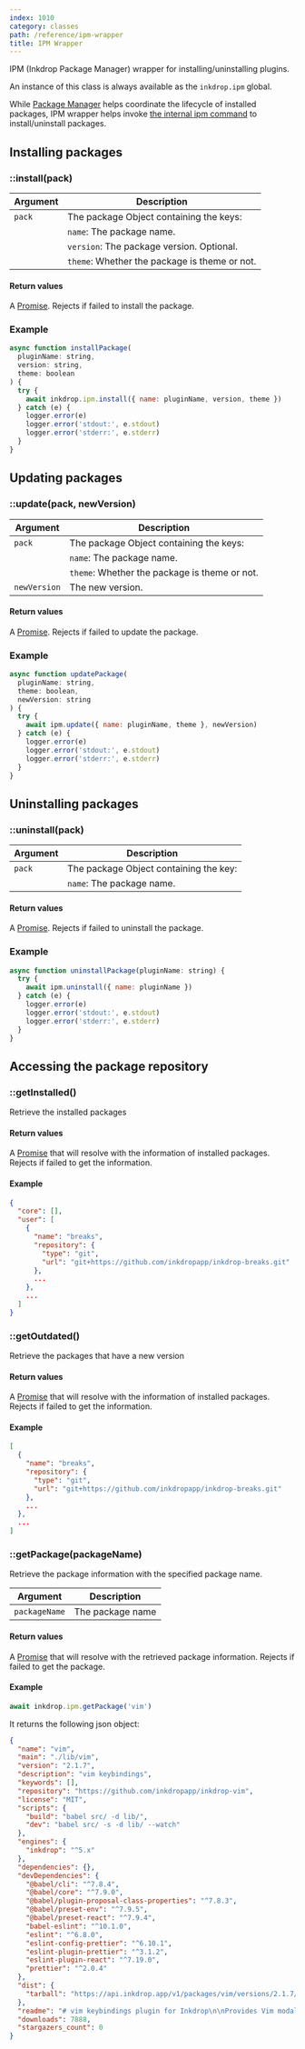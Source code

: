 ```yaml
---
index: 1010
category: classes
path: /reference/ipm-wrapper
title: IPM Wrapper
---
```


IPM (Inkdrop Package Manager) wrapper for installing/uninstalling plugins.

An instance of this class is always available as the `inkdrop.ipm` global.

While [Package Manager](/reference/package-manager) helps coordinate the lifecycle of installed packages, IPM wrapper helps invoke [the internal ipm command](https://github.com/inkdropapp/ipm) to install/uninstall packages.

## Installing packages

### ::install(pack)

| Argument | Description                                   |
| -------- | --------------------------------------------- |
| `pack`   | The package Object containing the keys:       |
|          | `name`: The package name.                     |
|          | `version`: The package version. Optional.     |
|          | `theme`: Whether the package is theme or not. |

#### Return values

A [Promise](https://developer.mozilla.org/en-US/docs/Web/JavaScript/Reference/Global_Objects/Promise).
Rejects if failed to install the package.

### Example

```js
async function installPackage(
  pluginName: string,
  version: string,
  theme: boolean
) {
  try {
    await inkdrop.ipm.install({ name: pluginName, version, theme })
  } catch (e) {
    logger.error(e)
    logger.error('stdout:', e.stdout)
    logger.error('stderr:', e.stderr)
  }
}
```

## Updating packages

### ::update(pack, newVersion)

| Argument     | Description                                   |
| ------------ | --------------------------------------------- |
| `pack`       | The package Object containing the keys:       |
|              | `name`: The package name.                     |
|              | `theme`: Whether the package is theme or not. |
| `newVersion` | The new version.                              |

#### Return values

A [Promise](https://developer.mozilla.org/en-US/docs/Web/JavaScript/Reference/Global_Objects/Promise).
Rejects if failed to update the package.

### Example

```js
async function updatePackage(
  pluginName: string,
  theme: boolean,
  newVersion: string
) {
  try {
    await ipm.update({ name: pluginName, theme }, newVersion)
  } catch (e) {
    logger.error(e)
    logger.error('stdout:', e.stdout)
    logger.error('stderr:', e.stderr)
  }
}
```

## Uninstalling packages

### ::uninstall(pack)

| Argument | Description                            |
| -------- | -------------------------------------- |
| `pack`   | The package Object containing the key: |
|          | `name`: The package name.              |

#### Return values

A [Promise](https://developer.mozilla.org/en-US/docs/Web/JavaScript/Reference/Global_Objects/Promise).
Rejects if failed to uninstall the package.

### Example

```js
async function uninstallPackage(pluginName: string) {
  try {
    await ipm.uninstall({ name: pluginName })
  } catch (e) {
    logger.error(e)
    logger.error('stdout:', e.stdout)
    logger.error('stderr:', e.stderr)
  }
}
```

## Accessing the package repository

### ::getInstalled()

Retrieve the installed packages

#### Return values

A [Promise](https://developer.mozilla.org/en-US/docs/Web/JavaScript/Reference/Global_Objects/Promise) that will resolve with the information of installed packages.
Rejects if failed to get the information.

#### Example

```json
{
  "core": [],
  "user": [
    {
      "name": "breaks",
      "repository": {
        "type": "git",
        "url": "git+https://github.com/inkdropapp/inkdrop-breaks.git"
      },
      ...
    },
    ...
  ]
}
```

### ::getOutdated()

Retrieve the packages that have a new version

#### Return values

A [Promise](https://developer.mozilla.org/en-US/docs/Web/JavaScript/Reference/Global_Objects/Promise) that will resolve with the information of installed packages.
Rejects if failed to get the information.

#### Example

```json
[
  {
    "name": "breaks",
    "repository": {
      "type": "git",
      "url": "git+https://github.com/inkdropapp/inkdrop-breaks.git"
    },
    ...
  },
  ...
]
```

### ::getPackage(packageName)

Retrieve the package information with the specified package name.

| Argument      | Description      |
| ------------- | ---------------- |
| `packageName` | The package name |

#### Return values

A [Promise](https://developer.mozilla.org/en-US/docs/Web/JavaScript/Reference/Global_Objects/Promise) that will resolve with the retrieved package information.
Rejects if failed to get the package.

#### Example

```js
await inkdrop.ipm.getPackage('vim')
```

It returns the following json object:

````json
{
  "name": "vim",
  "main": "./lib/vim",
  "version": "2.1.7",
  "description": "vim keybindings",
  "keywords": [],
  "repository": "https://github.com/inkdropapp/inkdrop-vim",
  "license": "MIT",
  "scripts": {
    "build": "babel src/ -d lib/",
    "dev": "babel src/ -s -d lib/ --watch"
  },
  "engines": {
    "inkdrop": "^5.x"
  },
  "dependencies": {},
  "devDependencies": {
    "@babel/cli": "^7.8.4",
    "@babel/core": "^7.9.0",
    "@babel/plugin-proposal-class-properties": "^7.8.3",
    "@babel/preset-env": "^7.9.5",
    "@babel/preset-react": "^7.9.4",
    "babel-eslint": "^10.1.0",
    "eslint": "^6.8.0",
    "eslint-config-prettier": "^6.10.1",
    "eslint-plugin-prettier": "^3.1.2",
    "eslint-plugin-react": "^7.19.0",
    "prettier": "^2.0.4"
  },
  "dist": {
    "tarball": "https://api.inkdrop.app/v1/packages/vim/versions/2.1.7/tarball"
  },
  "readme": "# vim keybindings plugin for Inkdrop\n\nProvides Vim modal control for Inkdrop, blending the best of Vim and Inkdrop.\n\n## Features\n\n- All common motions and operators, including text objects\n- Operator motion orthogonality\n- Visual mode - characterwise, linewise, blockwise\n- Incremental highlighted search (`/`, `?`, `#`, `*`, `g#`, `g*`)\n- Search/replace with confirm (:substitute, :%s)\n- Search history\n- Sort (`:sort`)\n- Marks (`,`)\n- Cross-buffer yank/paste\n- Select next/prev item in note list bar (`j` / `k`)\n- Scroll markdown preview pane\n\n## Install\n\n```sh\nipm install vim\n```\n\n## Key customizations\n\nDefault vim keymaps are defined [here](https://github.com/inkdropapp/inkdrop-vim/blob/master/keymaps/vim.json) and you can override them in your `keymap.cson` file.\n\nCSS selectors for each mode:\n\n- Not insert mode: `.CodeMirror.vim-mode:not(.insert-mode):not(.key-buffering) textarea`\n- Normal mode: `.CodeMirror.vim-mode.normal-mode:not(.key-buffering) textarea`\n- Insert mode: `.CodeMirror.vim-mode.insert-mode textarea`\n- Replace mode: `.CodeMirror.vim-mode.replace-mode textarea`\n- Visual mode: `.CodeMirror.vim-mode.visual-mode:not(.key-buffering) textarea`\n\nYou can check current keybindings on the _Keybindings_ pane on preferences window:\n\n![Preferences](https://raw.githubusercontent.com/inkdropapp/inkdrop-vim/master/docs/preferences.png)\n\n## Ex Commands\n\n### `:w`, `:write`\n\nSaves current note immediately to the disk.\n\n### `:next`, `:n`\n\nOpens next note on the note list.\n\n### `:prev`\n\nOpens previous note on the note list.\n\n### `:preview`, `:p`\n\nToggles HMTL preview.\n\n### `:side-by-side`, `:side`\n\nToggles side-by-side mode.\n\n## Changelog\n\n### 2.1.7\n\n- fix(typo): Number keys not working as expected (Thanks [FORTRAN](https://forum.inkdrop.app/t/vim-plugin/2228/2))\n\n### 2.1.6\n\n- fix(motion): Ignore numeric keys when a modifier key is pressed (Thanks [Basyura](https://github.com/inkdropapp/inkdrop-vim/pull/25))\n\n### 2.1.5\n\n- fix(motion): enter/space/arrow keys not working as expected while key buffering (Thanks [rcashie](https://github.com/inkdropapp/inkdrop-vim/issues/24))\n\n### 2.1.4\n\n- fix(motion): text object manipulation not working for some tokens (Thanks [rcashie](https://github.com/inkdropapp/inkdrop-vim/issues/23))\n\n### 2.1.2\n\n- fix(keymap): remove keybindings of <kbd>s h</kbd>, <kbd>s k</kbd>, <kbd>s l</kbd> since those conflict with the default vim behavior of `s` (Thanks [oniatsu-san](https://github.com/inkdropapp/inkdrop-vim/issues/19))\n\n### 2.1.1\n\n- fix(keymap): change keybinding for `vim:move-to-mark` from <kbd>\"</kbd> to <kbd>'</kbd> (Thanks [oniatsu-san](https://github.com/inkdropapp/inkdrop-vim/issues/18))\n\n### 2.1.0\n\n- feat(motion): support moving cursor up/down by display lines (<kbd>g k</kbd> / <kbd>g j</kbd>) (Thanks [jolyon129](https://github.com/inkdropapp/inkdrop-vim/issues/16))\n\n### 2.0.1\n\n- Fix a bug where `vim:scroll-full-screen-up` and `vim:scroll-full-screen-down` not working (Thanks [@basyura](https://github.com/inkdropapp/inkdrop-vim/issues/13#issuecomment-612326857))\n\n### 2.0.0\n\n- (Breaking) The command prefix has been changed from `vim-mode:` to `vim:` so that the keybindings are correctly listed in the plugin settings\n- Moving focus between panes (sidebar, note list bar, editor, note title) with `s h` / `s j` / `s k` / `s l`\n- Select next/prev item in note list bar (`j` / `k`)\n- Scroll markdown preview pane ([Thanks @trietphm](https://github.com/inkdropapp/inkdrop-vim/issues/13))\n\n### 1.0.12\n\n- fix(key-buffering): replace character with \"a\" does not work ([Thanks seachicken](https://github.com/inkdropapp/inkdrop-vim/issues/11))\n\n### 1.0.11\n\n- fix(debug): typo in debug code that causes an error\n\n### 1.0.10\n\n- fix(operatormotion): do not start key buffering for \"D\" and \"C\" operator motions (Thanks shimizu-san)\n- fix(buffering): avoid running command with 0 key while key buffering (Thanks volment)\n\n### 1.0.8\n\n- fix(keymap): handle keystrokes as text input which failed to match binding [#8](https://github.com/inkdropapp/inkdrop-vim/issues/8) (Thanks @rtmoranorg)\n\n### 1.0.7\n\n- fix(keymap): substitute keys not working [#4](https://github.com/inkdropapp/inkdrop-vim/issues/4) (Thanks @gregwebs and @giantsol)\n\n### 1.0.6\n\n- fix(keymap): 'X' in visual mode does not work [#7](https://github.com/inkdropapp/inkdrop-vim/issues/7) (Thanks [@usou](https://github.com/usou))\n\n### 1.0.5\n\n- Copy deleted text to clipboard\n- Fix invalid selectors for `vim-mode:text-object-manipulation*` keymaps again\n\n### 1.0.4\n\n- Fix invalid selectors for `vim-mode:text-object-manipulation*` keymaps\n\n### 1.0.3\n\n- Support some actions for visual mode ([diff](https://github.com/inkdropapp/inkdrop-vim/commit/4536385f6d74c5e7c7247e7c65e593108925b056))\n\n### 1.0.2\n\n- feat(visual-mode): Support insert-at-start-of-target & insert-at-end-of-target (Thanks [Vikram](https://forum.inkdrop.app/t/vim-inserting-at-beginning-of-line-or-at-target-in-visual-block-mode-doesnt-work/1397/))\n\n### 1.0.1\n\n- fix(keybuffering): Avoid buffering key after processing command\n- fix(keybuffering): Avoid incorrect key buffering\n- fix(replace): Replacing with numeric character not working\n\n### 1.0.0\n\n- feat(\\*): Support inkdrop 4.x\n\n### 0.3.2\n\n- fix(operator): Fix incorrect handling for operators\n\n### 0.3.1\n\n- fix(keymaps): Support key buffering for keys like 'd' and 'c'\n\n### 0.3.0\n\n- fix(keymaps): Support text object manipulations\n\n### 0.2.4\n\n- Support Inkdrop v3.17.1\n\n### 0.2.3\n\n- Support `ge` and `gE` (Thanks [@kiryph](https://github.com/kiryph))\n\n### 0.1.0 - First Release\n\n- Every feature added\n- Every bug fixed\n",
  "downloads": 7888,
  "stargazers_count": 0
}
````

